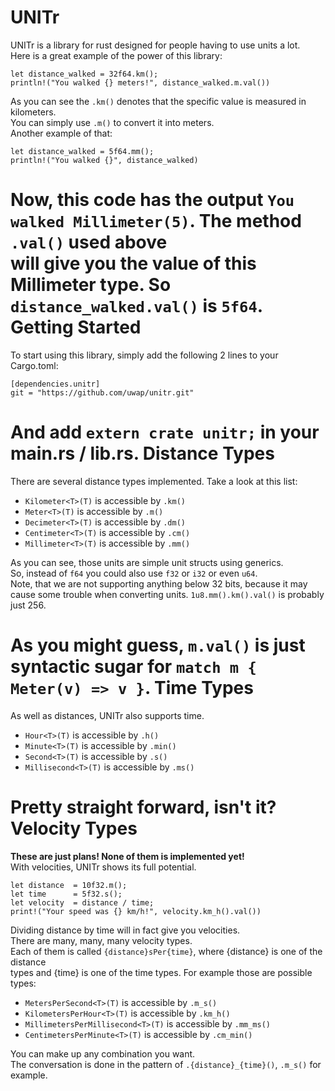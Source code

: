 UNITr
=====
UNITr is a library for rust designed for people having to use units a lot.  
Here is a great example of the power of this library:  
```
let distance_walked = 32f64.km();  
println!("You walked {} meters!", distance_walked.m.val())
```
As you can see the `.km()` denotes that the specific value is measured in kilometers.  
You can simply use `.m()` to convert it into meters.  
Another example of that:
```
let distance_walked = 5f64.mm();
println!("You walked {}", distance_walked)
```
Now, this code has the output `You walked Millimeter(5)`. The method `.val()` used above  
will give you the value of this Millimeter type. So `distance_walked.val()` is `5f64`.  
Getting Started
===============
To start using this library, simply add the following 2 lines to your Cargo.toml:
```
[dependencies.unitr]
git = "https://github.com/uwap/unitr.git"
```
And add `extern crate unitr;` in your main.rs / lib.rs.
Distance Types
==============
There are several distance types implemented. Take a look at this list:
* `Kilometer<T>(T)` is accessible by `.km()`
* `Meter<T>(T)` is accessible by `.m()`
* `Decimeter<T>(T)` is accessible by `.dm()`
* `Centimeter<T>(T)` is accessible by `.cm()`
* `Millimeter<T>(T)` is accessible by `.mm()`

As you can see, those units are simple unit structs using generics.  
So, instead of `f64` you could also use `f32` or `i32` or even `u64`.  
Note, that we are not supporting anything below 32 bits, because it may  
cause some trouble when converting units. `1u8.mm().km().val()` is probably just 256.

As you might guess, `m.val()` is just syntactic sugar for `match m { Meter(v) => v }`.
Time Types
==========
As well as distances, UNITr also supports time.
* `Hour<T>(T)` is accessible by `.h()`
* `Minute<T>(T)` is accessible by `.min()`
* `Second<T>(T)` is accessible by `.s()`
* `Millisecond<T>(T)` is accessible by `.ms()`

Pretty straight forward, isn't it?
Velocity Types
==============
__These are just plans! None of them is implemented yet!__  
With velocities, UNITr shows its full potential.  
```
let distance  = 10f32.m();
let time      = 5f32.s();
let velocity  = distance / time;
print!("Your speed was {} km/h!", velocity.km_h().val())
```
Dividing distance by time will in fact give you velocities.  
There are many, many, many velocity types.  
Each of them is called `{distance}sPer{time}`, where {distance} is one of the distance  
types and {time} is one of the time types. For example those are possible types:  
* `MetersPerSecond<T>(T)` is accessible by `.m_s()`
* `KilometersPerHour<T>(T)` is accessible by `.km_h()`
* `MillimetersPerMillisecond<T>(T)` is accessible by `.mm_ms()`
* `CentimetersPerMinute<T>(T)` is accessible by `.cm_min()`

You can make up any combination you want.  
The conversation is done in the pattern of `.{distance}_{time}()`, `.m_s()` for example.
